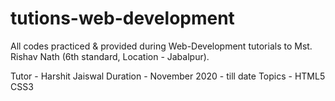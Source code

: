 # tutions-web-development
All codes practiced &amp; provided during Web-Development tutorials to Mst. Rishav Nath (6th standard, Location - Jabalpur).

Tutor - Harshit Jaiswal
Duration - November 2020 - till date
Topics -
HTML5
CSS3
